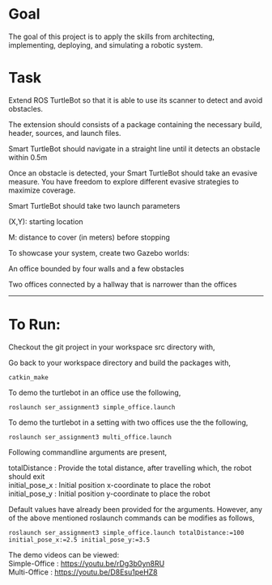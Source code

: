 
# Goal</br>

The goal of this project is to apply the skills from architecting, implementing, deploying, and simulating a robotic system.</br>

# Task</br>

Extend ROS TurtleBot so that it is able to use its scanner to detect and avoid obstacles.</br>

The extension should consists of a package containing the necessary build, header, sources, and launch files.  </br>

Smart TurtleBot should navigate in a straight line until it detects an obstacle within 0.5m</br>

Once an obstacle is detected, your Smart TurtleBot should take an evasive measure. You have freedom to explore different evasive strategies to maximize coverage.</br>

Smart TurtleBot should take two launch parameters</br>

(X,Y): starting location</br>

M: distance to cover (in meters) before stopping</br>

To showcase your system, create two Gazebo worlds:</br>

An office bounded by four walls and a few obstacles</br>

Two offices connected by a hallway that is narrower than the offices</br>

-------------------------------------------------------------------------
# To Run: </br>

Checkout the git project in your workspace src directory with,</br>

Go back to your workspace directory and build the packages with,</br>

`catkin_make`</br>

To demo the turtlebot in an office use the following,</br>

`roslaunch ser_assignment3 simple_office.launch `</br>

To demo the turtlebot in a setting with two offices use the the following,</br>

`roslaunch ser_assignment3 multi_office.launch `</br>

Following commandline arguments are present,</br>

totalDistance : Provide the total distance, after travelling which, the robot should exit</br>
initial_pose_x : Initial position x-coordinate to place the robot</br>
initial_pose_y : Initial position y-coordinate to place the robot</br>

Default values have already been provided for the arguments. However, any of the above mentioned roslaunch commands can be modifies as follows,</br>

`roslaunch ser_assignment3 simple_office.launch totalDistance:=100 initial_pose_x:=2.5 initial_pose_y:=3.5`</br>

The demo videos can be viewed:</br>
Simple-Office : https://youtu.be/rDg3b0yn8RU</br>
Multi-Office : https://youtu.be/D8Esu1peHZ8</br>
